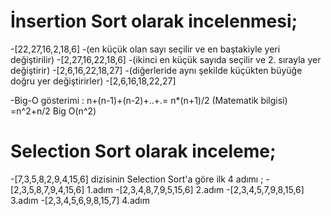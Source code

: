# İnsertion Sort olarak incelenmesi;
-[22,27,16,2,18,6]
-(en küçük olan sayı seçilir ve en baştakiyle yeri değiştirilir)
-[2,27,16,22,18,6]
-(ikinci en küçük sayıda seçilir ve 2. sırayla yer değiştirir)
-[2,6,16,22,18,27]
-(diğerleride aynı şekilde küçükten büyüğe doğru yer değiştirirler)
-[2,6,16,18,22,27]

-Big-O gösterimi : n+(n-1)+(n-2)+..+.= n*(n+1)/2 (Matematik bilgisi)
                                    =n^2+n/2
                                Big O(n^2) 

# Selection Sort olarak inceleme;
-[7,3,5,8,2,9,4,15,6] dizisinin Selection Sort'a göre ilk 4 adımı ;
-[2,3,5,8,7,9,4,15,6] 1.adım
-[2,3,4,8,7,9,5,15,6] 2.adım
-[2,3,4,5,7,9,8,15,6] 3.adım
-[2,3,4,5,6,9,8,15,7] 4.adım
